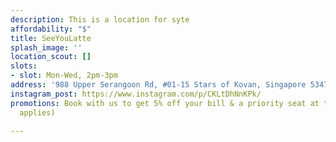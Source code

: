 ```yaml
---
description: This is a location for syte
affordability: "$"
title: SeeYouLatte
splash_image: ''
location_scout: []
slots:
- slot: Mon-Wed, 2pm-3pm
address: '988 Upper Serangoon Rd, #01-15 Stars of Kovan, Singapore 534733'
instagram_post: https://www.instagram.com/p/CKLtDhNnKPk/
promotions: Book with us to get 5% off your bill & a priority seat at the cafe. (T&C
  applies)

---
```

